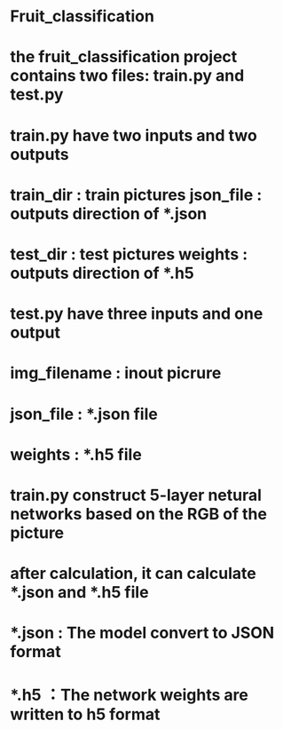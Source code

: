# Fruit_classification
#
# the fruit_classification project contains two files: train.py and test.py
#	
# train.py have two inputs				 and two outputs
# 	train_dir : train pictures				json_file : outputs direction of *.json
#	test_dir  : test pictures				weights	  : outputs direction of *.h5
#
#
# test.py have three inputs				and one output
#	img_filename : inout picrure
#	json_file	 : *.json file
#	weights		 : *.h5 file
#
#
#
#
# train.py construct 5-layer netural networks based on the RGB of the picture
# after calculation, it can calculate *.json and *.h5 file
# *.json : The model convert to JSON format
# *.h5   ：The network weights are written to h5 format
#

